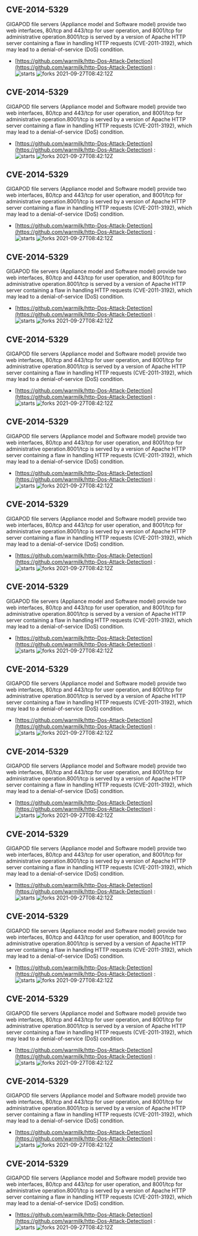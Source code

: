 ## CVE-2014-5329
 GIGAPOD file servers (Appliance model and Software model) provide two web interfaces, 80/tcp and 443/tcp for user operation, and 8001/tcp for administrative operation.8001/tcp is served by a version of Apache HTTP server containing a flaw in handling HTTP requests (CVE-2011-3192), which may lead to a denial-of-service (DoS) condition.

- [https://github.com/warmilk/http-Dos-Attack-Detection](https://github.com/warmilk/http-Dos-Attack-Detection) :  
![starts](https://img.shields.io/github/stars/warmilk/http-Dos-Attack-Detection.svg) 
![forks](https://img.shields.io/github/forks/warmilk/http-Dos-Attack-Detection.svg) 
2021-09-27T08:42:12Z

## CVE-2014-5329
 GIGAPOD file servers (Appliance model and Software model) provide two web interfaces, 80/tcp and 443/tcp for user operation, and 8001/tcp for administrative operation.8001/tcp is served by a version of Apache HTTP server containing a flaw in handling HTTP requests (CVE-2011-3192), which may lead to a denial-of-service (DoS) condition.

- [https://github.com/warmilk/http-Dos-Attack-Detection](https://github.com/warmilk/http-Dos-Attack-Detection) :  
![starts](https://img.shields.io/github/stars/warmilk/http-Dos-Attack-Detection.svg) 
![forks](https://img.shields.io/github/forks/warmilk/http-Dos-Attack-Detection.svg) 
2021-09-27T08:42:12Z

## CVE-2014-5329
 GIGAPOD file servers (Appliance model and Software model) provide two web interfaces, 80/tcp and 443/tcp for user operation, and 8001/tcp for administrative operation.8001/tcp is served by a version of Apache HTTP server containing a flaw in handling HTTP requests (CVE-2011-3192), which may lead to a denial-of-service (DoS) condition.

- [https://github.com/warmilk/http-Dos-Attack-Detection](https://github.com/warmilk/http-Dos-Attack-Detection) :  
![starts](https://img.shields.io/github/stars/warmilk/http-Dos-Attack-Detection.svg) 
![forks](https://img.shields.io/github/forks/warmilk/http-Dos-Attack-Detection.svg) 
2021-09-27T08:42:12Z

## CVE-2014-5329
 GIGAPOD file servers (Appliance model and Software model) provide two web interfaces, 80/tcp and 443/tcp for user operation, and 8001/tcp for administrative operation.8001/tcp is served by a version of Apache HTTP server containing a flaw in handling HTTP requests (CVE-2011-3192), which may lead to a denial-of-service (DoS) condition.

- [https://github.com/warmilk/http-Dos-Attack-Detection](https://github.com/warmilk/http-Dos-Attack-Detection) :  
![starts](https://img.shields.io/github/stars/warmilk/http-Dos-Attack-Detection.svg) 
![forks](https://img.shields.io/github/forks/warmilk/http-Dos-Attack-Detection.svg) 
2021-09-27T08:42:12Z

## CVE-2014-5329
 GIGAPOD file servers (Appliance model and Software model) provide two web interfaces, 80/tcp and 443/tcp for user operation, and 8001/tcp for administrative operation.8001/tcp is served by a version of Apache HTTP server containing a flaw in handling HTTP requests (CVE-2011-3192), which may lead to a denial-of-service (DoS) condition.

- [https://github.com/warmilk/http-Dos-Attack-Detection](https://github.com/warmilk/http-Dos-Attack-Detection) :  
![starts](https://img.shields.io/github/stars/warmilk/http-Dos-Attack-Detection.svg) 
![forks](https://img.shields.io/github/forks/warmilk/http-Dos-Attack-Detection.svg) 
2021-09-27T08:42:12Z

## CVE-2014-5329
 GIGAPOD file servers (Appliance model and Software model) provide two web interfaces, 80/tcp and 443/tcp for user operation, and 8001/tcp for administrative operation.8001/tcp is served by a version of Apache HTTP server containing a flaw in handling HTTP requests (CVE-2011-3192), which may lead to a denial-of-service (DoS) condition.

- [https://github.com/warmilk/http-Dos-Attack-Detection](https://github.com/warmilk/http-Dos-Attack-Detection) :  
![starts](https://img.shields.io/github/stars/warmilk/http-Dos-Attack-Detection.svg) 
![forks](https://img.shields.io/github/forks/warmilk/http-Dos-Attack-Detection.svg) 
2021-09-27T08:42:12Z

## CVE-2014-5329
 GIGAPOD file servers (Appliance model and Software model) provide two web interfaces, 80/tcp and 443/tcp for user operation, and 8001/tcp for administrative operation.8001/tcp is served by a version of Apache HTTP server containing a flaw in handling HTTP requests (CVE-2011-3192), which may lead to a denial-of-service (DoS) condition.

- [https://github.com/warmilk/http-Dos-Attack-Detection](https://github.com/warmilk/http-Dos-Attack-Detection) :  
![starts](https://img.shields.io/github/stars/warmilk/http-Dos-Attack-Detection.svg) 
![forks](https://img.shields.io/github/forks/warmilk/http-Dos-Attack-Detection.svg) 
2021-09-27T08:42:12Z

## CVE-2014-5329
 GIGAPOD file servers (Appliance model and Software model) provide two web interfaces, 80/tcp and 443/tcp for user operation, and 8001/tcp for administrative operation.8001/tcp is served by a version of Apache HTTP server containing a flaw in handling HTTP requests (CVE-2011-3192), which may lead to a denial-of-service (DoS) condition.

- [https://github.com/warmilk/http-Dos-Attack-Detection](https://github.com/warmilk/http-Dos-Attack-Detection) :  
![starts](https://img.shields.io/github/stars/warmilk/http-Dos-Attack-Detection.svg) 
![forks](https://img.shields.io/github/forks/warmilk/http-Dos-Attack-Detection.svg) 
2021-09-27T08:42:12Z

## CVE-2014-5329
 GIGAPOD file servers (Appliance model and Software model) provide two web interfaces, 80/tcp and 443/tcp for user operation, and 8001/tcp for administrative operation.8001/tcp is served by a version of Apache HTTP server containing a flaw in handling HTTP requests (CVE-2011-3192), which may lead to a denial-of-service (DoS) condition.

- [https://github.com/warmilk/http-Dos-Attack-Detection](https://github.com/warmilk/http-Dos-Attack-Detection) :  
![starts](https://img.shields.io/github/stars/warmilk/http-Dos-Attack-Detection.svg) 
![forks](https://img.shields.io/github/forks/warmilk/http-Dos-Attack-Detection.svg) 
2021-09-27T08:42:12Z

## CVE-2014-5329
 GIGAPOD file servers (Appliance model and Software model) provide two web interfaces, 80/tcp and 443/tcp for user operation, and 8001/tcp for administrative operation.8001/tcp is served by a version of Apache HTTP server containing a flaw in handling HTTP requests (CVE-2011-3192), which may lead to a denial-of-service (DoS) condition.

- [https://github.com/warmilk/http-Dos-Attack-Detection](https://github.com/warmilk/http-Dos-Attack-Detection) :  
![starts](https://img.shields.io/github/stars/warmilk/http-Dos-Attack-Detection.svg) 
![forks](https://img.shields.io/github/forks/warmilk/http-Dos-Attack-Detection.svg) 
2021-09-27T08:42:12Z

## CVE-2014-5329
 GIGAPOD file servers (Appliance model and Software model) provide two web interfaces, 80/tcp and 443/tcp for user operation, and 8001/tcp for administrative operation.8001/tcp is served by a version of Apache HTTP server containing a flaw in handling HTTP requests (CVE-2011-3192), which may lead to a denial-of-service (DoS) condition.

- [https://github.com/warmilk/http-Dos-Attack-Detection](https://github.com/warmilk/http-Dos-Attack-Detection) :  
![starts](https://img.shields.io/github/stars/warmilk/http-Dos-Attack-Detection.svg) 
![forks](https://img.shields.io/github/forks/warmilk/http-Dos-Attack-Detection.svg) 
2021-09-27T08:42:12Z

## CVE-2014-5329
 GIGAPOD file servers (Appliance model and Software model) provide two web interfaces, 80/tcp and 443/tcp for user operation, and 8001/tcp for administrative operation.8001/tcp is served by a version of Apache HTTP server containing a flaw in handling HTTP requests (CVE-2011-3192), which may lead to a denial-of-service (DoS) condition.

- [https://github.com/warmilk/http-Dos-Attack-Detection](https://github.com/warmilk/http-Dos-Attack-Detection) :  
![starts](https://img.shields.io/github/stars/warmilk/http-Dos-Attack-Detection.svg) 
![forks](https://img.shields.io/github/forks/warmilk/http-Dos-Attack-Detection.svg) 
2021-09-27T08:42:12Z

## CVE-2014-5329
 GIGAPOD file servers (Appliance model and Software model) provide two web interfaces, 80/tcp and 443/tcp for user operation, and 8001/tcp for administrative operation.8001/tcp is served by a version of Apache HTTP server containing a flaw in handling HTTP requests (CVE-2011-3192), which may lead to a denial-of-service (DoS) condition.

- [https://github.com/warmilk/http-Dos-Attack-Detection](https://github.com/warmilk/http-Dos-Attack-Detection) :  
![starts](https://img.shields.io/github/stars/warmilk/http-Dos-Attack-Detection.svg) 
![forks](https://img.shields.io/github/forks/warmilk/http-Dos-Attack-Detection.svg) 
2021-09-27T08:42:12Z

## CVE-2014-5329
 GIGAPOD file servers (Appliance model and Software model) provide two web interfaces, 80/tcp and 443/tcp for user operation, and 8001/tcp for administrative operation.8001/tcp is served by a version of Apache HTTP server containing a flaw in handling HTTP requests (CVE-2011-3192), which may lead to a denial-of-service (DoS) condition.

- [https://github.com/warmilk/http-Dos-Attack-Detection](https://github.com/warmilk/http-Dos-Attack-Detection) :  
![starts](https://img.shields.io/github/stars/warmilk/http-Dos-Attack-Detection.svg) 
![forks](https://img.shields.io/github/forks/warmilk/http-Dos-Attack-Detection.svg) 
2021-09-27T08:42:12Z

## CVE-2014-5329
 GIGAPOD file servers (Appliance model and Software model) provide two web interfaces, 80/tcp and 443/tcp for user operation, and 8001/tcp for administrative operation.8001/tcp is served by a version of Apache HTTP server containing a flaw in handling HTTP requests (CVE-2011-3192), which may lead to a denial-of-service (DoS) condition.

- [https://github.com/warmilk/http-Dos-Attack-Detection](https://github.com/warmilk/http-Dos-Attack-Detection) :  
![starts](https://img.shields.io/github/stars/warmilk/http-Dos-Attack-Detection.svg) 
![forks](https://img.shields.io/github/forks/warmilk/http-Dos-Attack-Detection.svg) 
2021-09-27T08:42:12Z


